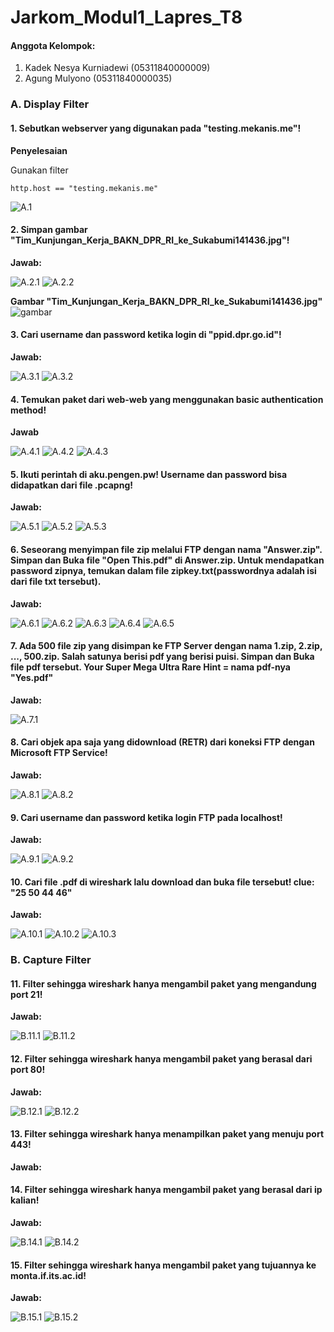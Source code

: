 # Jarkom_Modul1_Lapres_T8
#### Anggota Kelompok:
1. Kadek Nesya Kurniadewi (05311840000009)
2. Agung Mulyono (05311840000035)


### A. Display Filter
#### 1.  Sebutkan webserver yang digunakan pada "testing.mekanis.me"!
**Penyelesaian**

Gunakan filter
```
http.host == "testing.mekanis.me"
```

![A.1](https://github.com/agung56/Jarkom_Modul1_Lapres_T8/blob/main/img/A.1.png)
#### 2.  Simpan gambar "Tim_Kunjungan_Kerja_BAKN_DPR_RI_ke_Sukabumi141436.jpg"!
**Jawab:**

![A.2.1](https://github.com/agung56/Jarkom_Modul1_Lapres_T8/blob/main/img/A.2.1.png)
![A.2.2](https://github.com/agung56/Jarkom_Modul1_Lapres_T8/blob/main/img/A.2.2.png)

**Gambar "Tim_Kunjungan_Kerja_BAKN_DPR_RI_ke_Sukabumi141436.jpg"**
![gambar](https://github.com/agung56/Jarkom_Modul1_Lapres_T8/blob/main/img/Tim_Kunjungan_Kerja_BAKN_DPR_RI_ke_Sukabumi141436.png)

#### 3.  Cari username dan password ketika login di "ppid.dpr.go.id"!
**Jawab:**

![A.3.1](https://github.com/agung56/Jarkom_Modul1_Lapres_T8/blob/main/img/A.3.1.png)
![A.3.2](https://github.com/agung56/Jarkom_Modul1_Lapres_T8/blob/main/img/A.3.2.png)
#### 4.  Temukan paket dari web-web yang menggunakan basic authentication method!
**Jawab**

![A.4.1](https://github.com/agung56/Jarkom_Modul1_Lapres_T8/blob/main/img/A.4.1.png)
![A.4.2](https://github.com/agung56/Jarkom_Modul1_Lapres_T8/blob/main/img/A.4.2.png)
![A.4.3](https://github.com/agung56/Jarkom_Modul1_Lapres_T8/blob/main/img/A.4.3.png)
#### 5.  Ikuti perintah di aku.pengen.pw! Username dan password bisa didapatkan dari file .pcapng!
**Jawab:**

![A.5.1](https://github.com/agung56/Jarkom_Modul1_Lapres_T8/blob/main/img/A.5.1.png)
![A.5.2](https://github.com/agung56/Jarkom_Modul1_Lapres_T8/blob/main/img/A.5.2.png)
![A.5.3](https://github.com/agung56/Jarkom_Modul1_Lapres_T8/blob/main/img/A.5.3.png)
#### 6.  Seseorang menyimpan file zip melalui FTP dengan nama "Answer.zip". Simpan dan Buka file "Open   This.pdf" di Answer.zip. Untuk mendapatkan password zipnya, temukan dalam file zipkey.txt(passwordnya adalah isi dari file txt tersebut).
**Jawab:**

![A.6.1](https://github.com/agung56/Jarkom_Modul1_Lapres_T8/blob/main/img/A.6.1.png)
![A.6.2](https://github.com/agung56/Jarkom_Modul1_Lapres_T8/blob/main/img/A.6.2.png)
![A.6.3](https://github.com/agung56/Jarkom_Modul1_Lapres_T8/blob/main/img/A.6.3.png)
![A.6.4](https://github.com/agung56/Jarkom_Modul1_Lapres_T8/blob/main/img/A.6.4.png)
![A.6.5](https://github.com/agung56/Jarkom_Modul1_Lapres_T8/blob/main/img/A.6.5.png)
#### 7. Ada 500 file zip yang disimpan ke FTP Server dengan nama 1.zip, 2.zip, ..., 500.zip. Salah satunya berisi pdf yang berisi puisi. Simpan dan Buka file pdf tersebut. Your Super Mega Ultra Rare Hint = nama pdf-nya "Yes.pdf"
**Jawab:**

![A.7.1](https://github.com/agung56/Jarkom_Modul1_Lapres_T8/blob/main/img/A.7.1.png)
#### 8. Cari objek apa saja yang didownload (RETR) dari koneksi FTP dengan Microsoft FTP Service!
**Jawab:**

![A.8.1](https://github.com/agung56/Jarkom_Modul1_Lapres_T8/blob/main/img/A.8.1.png)
![A.8.2](https://github.com/agung56/Jarkom_Modul1_Lapres_T8/blob/main/img/A.8.2.png)
#### 9. Cari username dan password ketika login FTP pada localhost!
**Jawab:**

![A.9.1](https://github.com/agung56/Jarkom_Modul1_Lapres_T8/blob/main/img/A.9.1.png)
![A.9.2](https://github.com/agung56/Jarkom_Modul1_Lapres_T8/blob/main/img/A.9.2.png)
#### 10. Cari file .pdf di wireshark lalu download dan buka file tersebut! clue: "25 50 44 46" 
**Jawab:**

![A.10.1](https://github.com/agung56/Jarkom_Modul1_Lapres_T8/blob/main/img/A.10.1.png)
![A.10.2](https://github.com/agung56/Jarkom_Modul1_Lapres_T8/blob/main/img/A.10.2.png)
![A.10.3](https://github.com/agung56/Jarkom_Modul1_Lapres_T8/blob/main/img/A.10.3.png)

### B. Capture Filter
#### 11. Filter sehingga wireshark hanya mengambil paket yang mengandung port 21!
**Jawab:**

![B.11.1](https://github.com/agung56/Jarkom_Modul1_Lapres_T8/blob/main/img/B.11.1.png)
![B.11.2](https://github.com/agung56/Jarkom_Modul1_Lapres_T8/blob/main/img/B.11.2.png)
#### 12. Filter sehingga wireshark hanya mengambil paket yang berasal dari port 80!
**Jawab:**

![B.12.1](https://github.com/agung56/Jarkom_Modul1_Lapres_T8/blob/main/img/B.12.1.png)
![B.12.2](https://github.com/agung56/Jarkom_Modul1_Lapres_T8/blob/main/img/B.12.2.png)
#### 13. Filter sehingga wireshark hanya menampilkan paket yang menuju port 443!
**Jawab:**

#### 14. Filter sehingga wireshark hanya mengambil paket yang berasal dari ip kalian!
**Jawab:**

![B.14.1](https://github.com/agung56/Jarkom_Modul1_Lapres_T8/blob/main/img/B.14.1.png)
![B.14.2](https://github.com/agung56/Jarkom_Modul1_Lapres_T8/blob/main/img/B.14.2.png)
#### 15. Filter sehingga wireshark hanya mengambil paket yang tujuannya ke monta.if.its.ac.id!
**Jawab:**

![B.15.1](https://github.com/agung56/Jarkom_Modul1_Lapres_T8/blob/main/img/B.15.1.png)
![B.15.2](https://github.com/agung56/Jarkom_Modul1_Lapres_T8/blob/main/img/B.15.2.png)
